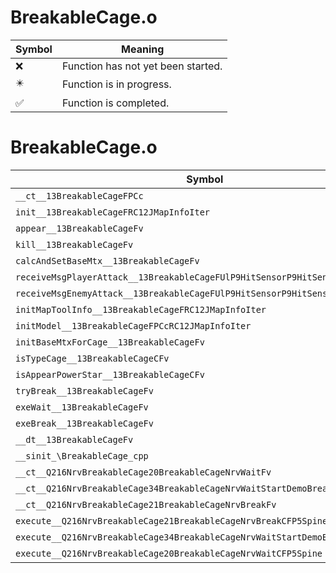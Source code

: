 # BreakableCage.o
| Symbol | Meaning 
| ------------- | ------------- 
| :x: | Function has not yet been started. 
| :eight_pointed_black_star: | Function is in progress. 
| :white_check_mark: | Function is completed. 


# BreakableCage.o
| Symbol | Decompiled? |
| ------------- | ------------- |
| `__ct__13BreakableCageFPCc` | :white_check_mark: |
| `init__13BreakableCageFRC12JMapInfoIter` | :x: |
| `appear__13BreakableCageFv` | :white_check_mark: |
| `kill__13BreakableCageFv` | :white_check_mark: |
| `calcAndSetBaseMtx__13BreakableCageFv` | :x: |
| `receiveMsgPlayerAttack__13BreakableCageFUlP9HitSensorP9HitSensor` | :white_check_mark: |
| `receiveMsgEnemyAttack__13BreakableCageFUlP9HitSensorP9HitSensor` | :white_check_mark: |
| `initMapToolInfo__13BreakableCageFRC12JMapInfoIter` | :white_check_mark: |
| `initModel__13BreakableCageFPCcRC12JMapInfoIter` | :white_check_mark: |
| `initBaseMtxForCage__13BreakableCageFv` | :white_check_mark: |
| `isTypeCage__13BreakableCageCFv` | :white_check_mark: |
| `isAppearPowerStar__13BreakableCageCFv` | :white_check_mark: |
| `tryBreak__13BreakableCageFv` | :white_check_mark: |
| `exeWait__13BreakableCageFv` | :white_check_mark: |
| `exeBreak__13BreakableCageFv` | :white_check_mark: |
| `__dt__13BreakableCageFv` | :white_check_mark: |
| `__sinit_\BreakableCage_cpp` | :white_check_mark: |
| `__ct__Q216NrvBreakableCage20BreakableCageNrvWaitFv` | :white_check_mark: |
| `__ct__Q216NrvBreakableCage34BreakableCageNrvWaitStartDemoBreakFv` | :white_check_mark: |
| `__ct__Q216NrvBreakableCage21BreakableCageNrvBreakFv` | :white_check_mark: |
| `execute__Q216NrvBreakableCage21BreakableCageNrvBreakCFP5Spine` | :white_check_mark: |
| `execute__Q216NrvBreakableCage34BreakableCageNrvWaitStartDemoBreakCFP5Spine` | :white_check_mark: |
| `execute__Q216NrvBreakableCage20BreakableCageNrvWaitCFP5Spine` | :white_check_mark: |
